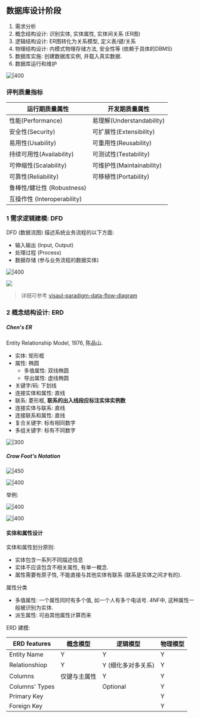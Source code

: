 ## 数据库设计阶段

1. 需求分析
2. 概念结构设计: 识别实体, 实体属性, 实体间关系 (ER图)
3. 逻辑结构设计: ER图转化为关系模型, 定义表/键/关系
4. 物理结构设计: 内模式物理存储方法, 安全性等 (依赖于具体的DBMS)
5. 数据库实施: 创建数据库实例, 并载入真实数据.
6. 数据库运行和维护

![|400](../../../-%20attach/数据库设计_image_1_20231127033150.png)

### 评判质量指标


| 运行期质量属性             | 开发期质量属性            |
| -------------------------- | ------------------------- |
| 性能(Performance)          | 易理解(Understandability) |
| 安全性(Security)           | 可扩展性(Extensibility)   |
| 易用性(Usability)          | 可重用性(Reusability)     |
| 持续可用性(Availability)   | 可测试性(Testability)     |
| 可伸缩性(Scalability)      | 可维护性(Maintainability) |
| 可靠性(Reliability)        | 可移植性(Portability)     |
| 鲁棒性/健壮性 (Robustness) |                           |
|       互操作性 (Interoperability)                      |                           |

 
### 1 需求逻辑建模: DFD

DFD (数据流图) 描述系统业务流程的以下方面:
- 输入输出 (Input, Output)
- 处理过程 (Process)
- 数据存储 (参与业务流程的数据实体)

![|400](../../../-%20attach/数据库设计_image_1_20231127033418.png)

![](../../../-%20attach/Pasted%20image%2020231130222142.png)

> 详细可参考 [visaul-paradigm-data-flow-diagram](https://www.visual-paradigm.com/cn/guide/data-flow-diagram/what-is-data-flow-diagram/)

### 2 概念结构设计: ERD

##### Chen's ER

Entity Relationship Model, 1976, 陈品山.

- 实体: 矩形框
- 属性: 椭圆
	- 多值属性: 双线椭圆
	- 导出属性: 虚线椭圆
- 关键字/码: 下划线
- 连接实体和属性: 直线
- 联系: 菱形框, **联系的出入线段应标注实体实例数**
- 连接实体与联系: 直线
- 连接联系和属性: 直线
- 复合关键字: 标有相同数字
- 多组关键字: 标有不同数字

![|300](../../../-%20attach/数据库设计_image_1_20231127035146.png)

##### Crow Foot's Notation

![|450](../../../-%20attach/数据库设计_image_2_20231127035104.png)

![|400](../../../-%20attach/数据库设计_image_1_20231127095055.png)

举例:

![|400](../../../-%20attach/Pasted%20image%2020231127095420.png)

![|400](../../../-%20attach/Pasted%20image%2020231127095439.png)

#### 实体和属性设计

实体和属性划分原则:
- 实体包含一系列不同描述信息
- 实体不应该包含不相关属性, 有单一概念.
- 属性需要有原子性, 不能直接与其他实体有联系 (联系是实体之间才有的).

属性分类
- 多值属性: 一个属性同时有多个值, 如一个人有多个电话号. 4NF中, 这种属性一般被识别为实体.
- 派生属性: 可由其他属性计算而来

ERD 建模:

| ERD features   | 概念模型     | 逻辑模型           | 物理模型 |
| -------------- | ------------ | ------------------ | -------- |
| Entity Name    | Y            | Y                  | Y        |
| Relationshiop  | Y            | Y (细化多对多关系) | Y        |
| Columns        | 仅键与主属性 | Y                  | Y        |
| Columns' Types |              | Optional           | Y        |
| Primary Key    |              |                    | Y        |
| Foreign Key    |              |                    | Y        |


